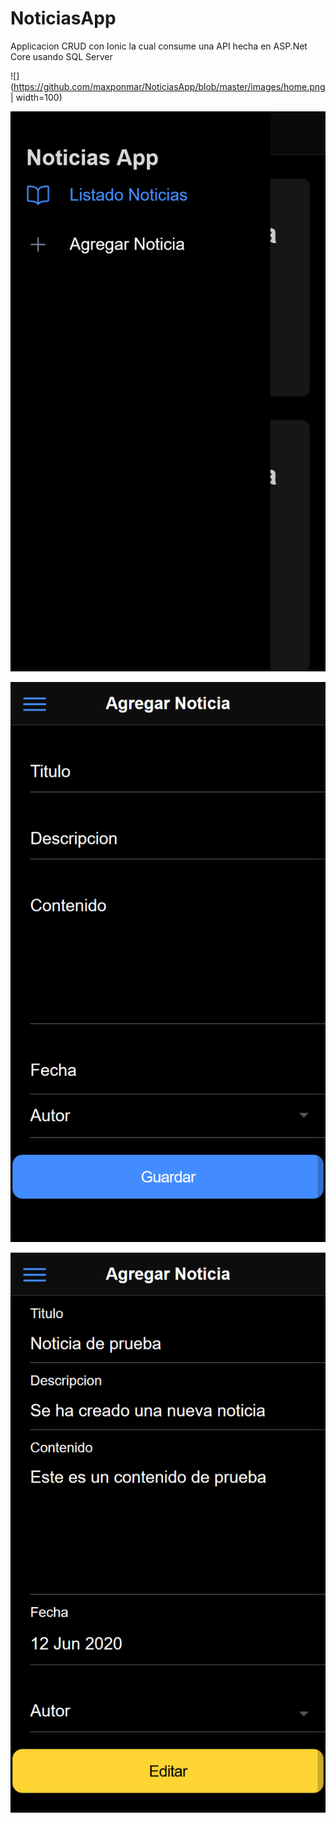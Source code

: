 # NoticiasApp
Applicacion CRUD con Ionic la cual consume una API hecha en ASP.Net Core usando SQL Server

![](https://github.com/maxponmar/NoticiasApp/blob/master/images/home.png | width=100)

![alt text](https://github.com/maxponmar/NoticiasApp/blob/master/images/menu.png?raw=true)

![alt text](https://github.com/maxponmar/NoticiasApp/blob/master/images/save.png?raw=true)

![alt text](https://github.com/maxponmar/NoticiasApp/blob/master/images/edit.png?raw=true)
